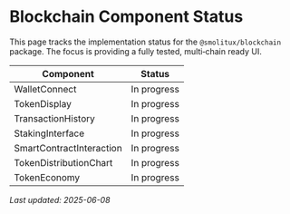 # Blockchain Component Status

This page tracks the implementation status for the `@smolitux/blockchain` package. The focus is providing a fully tested, multi‑chain ready UI.

| Component | Status |
|-----------|--------|
| WalletConnect | In progress |
| TokenDisplay | In progress |
| TransactionHistory | In progress |
| StakingInterface | In progress |
| SmartContractInteraction | In progress |
| TokenDistributionChart | In progress |
| TokenEconomy | In progress |

*Last updated: 2025-06-08*
